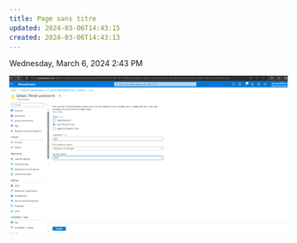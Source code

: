 ```yaml
---
title: Page sans titre
updated: 2024-03-06T14:43:15
created: 2024-03-06T14:43:13
---
```



Wednesday, March 6, 2024
2:43 PM

![image1](resources/4b4c2ffcfa2e41b78f64e487df75a069.png)
